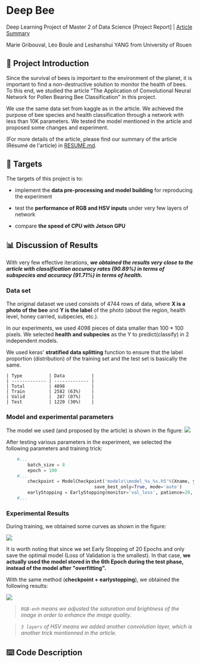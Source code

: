 # Deep Bee

Deep Learning Project of Master 2 of Data Science
\[Project Report\] | [Article Summary](./RESUME.md)

Marie Gribouval, Léo Boule and Leshanshui YANG from University of Rouen


## 📑 Project Introduction
Since the survival of bees is important to the environment of the planet, it is important to find a non-destructive solution to monitor the health of bees. To this end, we studied the article "The Application of Convolutional Neural Network for Pollen Bearing Bee Classification" in this project.

We use the same data set from kaggle as in the article. We achieved the purpose of bee species and health classification through a network with less than 10K parameters. We tested the model mentioned in the article and proposed some changes and experiment.

(For more details of the article, please find our summary of the article (Résumé de l'article) in [RESUME.md](./RESUME.md).


## 🚩 Targets
The targets of this project is to:

+ implement the **data pre-processing and model building** for reproducing the experiment

+ test the **performance of RGB and HSV inputs** under very few layers of network

+ compare **the speed of CPU with Jetson GPU**


## 📊 Discussion of Results


With very few effective iterations, ***we obtained the results very close to the article with classification accuracy rates (90.89%) in terms of subspecies and accuracy (91.71%) in terms of health.***

### Data set

  The original dataset we used consists of 4744 rows of data, where **X is a photo of the bee** and **Y is the label** of the photo (about the region, health level, honey carried, subpecies, etc.).
  
  In our experiments, we used 4098 pieces of data smaller than 100 * 100 pixels. We selected **health and subpecies** as the Y to predict(classify) in 2 independent models.
  
  We used keras' **stratified data splitting** function to ensure that the label proportion (distribution) of the training set and the test set is basically the same.
    
    | Type          | Data          |
    | ------------- | ------------- |
    | Total         | 4098          |
    | Train         | 2582 (63%)    |
    | Valid         |  287 (07%)    |
    | Test          | 1220 (30%)    |


### Model and experimental parameters

The model we used (and proposed by the article) is shown in the figure:
![](https://github.com/TilkeyYANG/M2-DeepLearning/raw/master/imgs/model.jpg)


After testing various parameters in the experiment, we selected the following parameters and training trick:

```python
	#...
    	batch_size = 8
    	epoch = 100
	#...
    	checkpoint = ModelCheckpoint('models\\model_%s_%s.h5'%(Xname, ycol[:4]), monitor='val_loss', 
								 save_best_only=True, mode='auto')  
    	earlyStopping = EarlyStopping(monitor='val_loss', patience=20, verbose=1, mode='auto')
	#...
```


### Experimental Results
During training, we obtained some curves as shown in the figure:

![](https://github.com/TilkeyYANG/M2-DeepLearning/raw/master/imgs/rgb2layers.jpg)

It is worth noting that since we set Early Stopping of 20 Epochs and only save the optimal model (Loss of Validation is the smallest). In that case, **we actually used the model stored in the 6th Epoch during the test phase, instead of the model after "overfitting".**

With the same method (**checkpoint + earlystopping**), we obtained the following results:

![](https://github.com/TilkeyYANG/M2-DeepLearning/raw/master/imgs/accuracy.jpg)

> *`RGB-enh` means we adjusted the saturation and brightness of the image in order to enhance the image quality.*

> *`3 layers` of HSV means we added another convolution layer, which is another trick mentionned in the article.*


## ⌨️ Code Description




